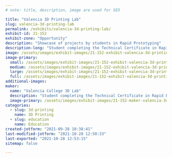 ```yaml
---
# note: title, description, image are used for SEO

title: "Valencia 3D Printing Lab"
slug: valencia-3d-printing-lab
permalink: /exhibits/valencia-3d-printing-lab/
exhibit-id: 21-152
exhibit-zone: "Opportunity"
description: "Showcase of projects by students in Rapid Prototyping"
description-long: "Student completing the Technical Certificate in Rapid Prototyping showcase their projects printed on a variety of 3D printers in our West Campus lab."
image: /assets/images/exhibit-images/21-152-exhibit-valencia-3d-printing-lab-z-valencia-maker-faire-2019-large.jpg
image-primary: 
  small: /assets/images/exhibit-images/21-152-exhibit-valencia-3d-printing-lab-z-valencia-maker-faire-2019-small.jpg
  medium: /assets/images/exhibit-images/21-152-exhibit-valencia-3d-printing-lab-z-valencia-maker-faire-2019-medium.jpg
  large: /assets/images/exhibit-images/21-152-exhibit-valencia-3d-printing-lab-z-valencia-maker-faire-2019-large.jpg
  full: /assets/images/exhibit-images/21-152-exhibit-valencia-3d-printing-lab-z-valencia-maker-faire-2019-full.jpg
additional-images: 
maker: 
  name: "Valencia College 3D Lab"
  description: "Student completing the Technical Certificate in Rapid Prototyping showcase their projects printed on a variety of 3D printers in our West Campus lab."
  image-primary: /assets/images/exhibit-images/21-152-maker-valencia-3d-printing-lab-vc-logo-uncoated-4c-sm-medium.jpg
categories: 
  - slug: 3d-printing
    name: 3D Printing
  - slug: education
    name: Education
created-jotform: "2021-09-28 10:38:41"
last-modified-jotform: "2021-10-28 12:50:33"
last-exported: "2021-10-28 12:53:15"
sitemap: false

---
```

